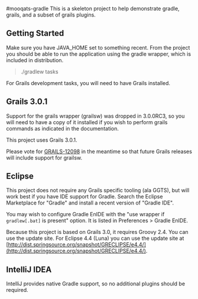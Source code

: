 #mooqats-gradle
This is a skeleton project to help demonstrate gradle, grails, and a subset of grails plugins.

## Getting Started
Make sure you have JAVA_HOME set to something recent.  From the project you
should be able to run the application using the gradle wrapper, which is
included in distribution.

> ./gradlew tasks 

For Grails development tasks, you will need to have Grails installed.

## Grails 3.0.1
Support for the grails wrapper (grailsw) was dropped in 3.0.0RC3, so you will
need to have a copy of it installed if you wish to perform grails commands as
indicated in the documentation.

This project uses Grails 3.0.1.

Please vote for [GRAILS-12098](https://jira.grails.org/browse/GRAILS-12092) in
the meantime so that future Grails releases will include support for grailsw.

## Eclipse
This project does not require any Grails specific tooling (ala GGTS), but will
work best if you have IDE support for Gradle.  Search the Eclipse Marketplace
for "Gradle" and install a recent version of "Gradle IDE".

You may wish to configure Gradle EnIDE with the "use wrapper if `gradlew[.bat]`
is present" option.  It is listed in Preferences > Gradle EnIDE.

Because this project is based on Grails 3.0, it requires Groovy 2.4.  You can
use the update site.  For Eclipse 4.4 (Luna) you can use the update site at
[http://dist.springsource.org/snapshot/GRECLIPSE/e4.4/](http://dist.springsource.org/snapshot/GRECLIPSE/e4.4/).



## IntelliJ IDEA
IntelliJ provides native Gradle support, so no additional plugins should be
required.
